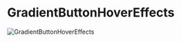 # GradientButtonHoverEffects
![GradientButtonHoverEffects](https://user-images.githubusercontent.com/23124355/86365301-4a9a9000-bcb4-11ea-9474-27114348eca1.png)
